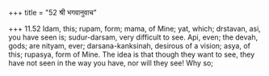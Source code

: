 +++
title = "52 श्री भगवानुवाच"

+++
11.52 Idam, this; rupam, form; mama, of Mine; yat, which; drstavan, asi,
you have seen is; sudur-darsam, very difficult to see. Api, even; the
devah, gods; are nityam, ever; darsana-kanksinah, desirous of a vision;
asya, of this; rupasya, form of Mine. The idea is that though they want
to see, they have not seen in the way you have, nor will they see! Why
so;
